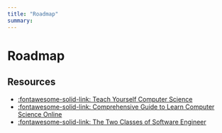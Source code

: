 ```yaml
---
title: "Roadmap"
summary:
---
```


Roadmap
===

Resources
---

- [:fontawesome-solid-link: Teach Yourself Computer Science](https://teachyourselfcs.com/)
- [:fontawesome-solid-link: Comprehensive Guide to Learn Computer Science Online](https://qvault.io/2020/11/18/comprehensive-guide-to-learn-computer-science-online/#Computer-Architecture-and-Hardware)
- [:fontawesome-solid-link: The Two Classes of Software Engineer](https://qvault.io/2021/03/05/the-two-classes-of-software-engineer/)
